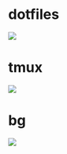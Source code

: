 # dotfiles
![](https://raw.githubusercontent.com/fd4d/dotfiles/master/s.png)

# tmux
![](https://raw.githubusercontent.com/fd4d/dotfiles/master/s2.png)

# bg
![](https://raw.githubusercontent.com/fd4d/dotfiles/master/bg.png)
